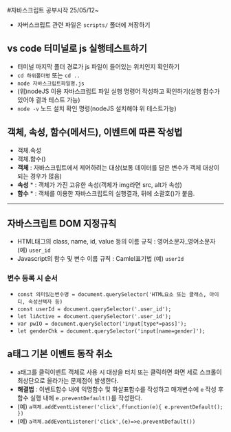 #자바스크립트 공부시작 25/05/12~
* 자버스크립트 관련 파일은 `scripts/` 폴더에 저장하기
## vs code 터미널로 js 실행테스트하기
* 터미널 마지막 폴더 경로가 js 파일이 들어있는 위치인지 확인하기
* `cd 하위폴더명` 또는 `cd ..`
* `node 자바스크립트파일명.js`
* (위)nodeJS 이용 자바스크립트 파일 실행 명령어 작성하고 확인하기(실행 함수가 있어야 결과 테스트 가능)
* `node -v` 노드 설치 확인 명령(nodeJS 설치해야 위 테스트가능)
## 객체, 속성, 함수(메서드), 이벤트에 따른 작성법
* 객체.속성
* 객체.함수()
* **객체** : 자바스크립트에서 제어하려는 대상(보통 데이터를 담은 변수가 객체 대상이 되는 경우가 많음)
* **속성** * : 객체가 가진 고유한 속성(객체가 img라면 src, alt가 속성)
* **함수** * : 객체를 이용한 자바스크립트의 실행결과, 뒤에 소괄호()가 붙음.
-------------
## 자바스크립트 DOM 지정규칙
* HTML태그의 class, name, id, value 등의 이름 규칙 : 영어소문자_영어소문자 (예) `user_id`
* Javascript의 함수 및 변수 이름 규칙 : Camlel표기법 (예)
`userId`
### 변수 등록 시 순서
* `const 의미있는변수명 = document.querySelector('HTML요소 또는 클래스, 아이디, 속성선택자 등)`
* `const userId = document.querySelector('.user_id');`
* `let liActive = document.querySelector('.user_id');`
* `var pwIO = document.querySelector('input[type*=pass]');`
* `let genderChk = document.querySelector('input[name=gender]');`
## a태그 기본 이벤트 동작 취소
* `a`태그를 클릭이벤트 객체로 사용 시 대상을 터치 또는 클릭하면 화면 세로 스크롤이 최상단으로 올라가는 문제점이 발생한다.
* **해결법** : 이벤트함수 내에 익명함수 및 화살표함수를 작성하고 매개변수에 `e` 작성 후 함수 실행 내에 `e.preventDefault()`를 작성한다.
* (예) `a객체.addEventListener('click',ffunction(e){
    e.preventDefault(); })`
* (예) `a객체.addEventListener('click',(e)=>e.preventDefault())`